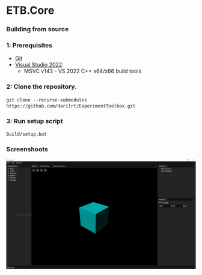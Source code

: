 # ETB.Core

### Building from source

### 1: Prerequisites

- [Git](https://git-scm.com)
- [Visual Studio 2022](https://visualstudio.microsoft.com/vs/):
    - MSVC v143 - VS 2022 C++ x64/x86 build tools

### 2: Clone the repository.

```
git clone --recurse-submodules https://github.com/darilrt/ExperimentToolbox.git
```

### 3: Run setup script

```
Build/setup.bat
```

### Screenshoots

![](https://github.com/darilrt/XperimentToolbox/blob/master/Screenshots/screenshots.png?raw=true)
